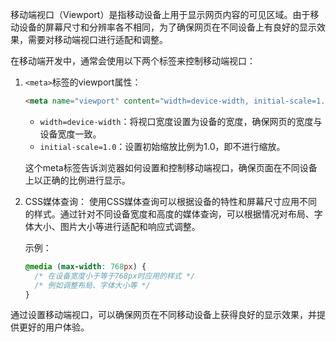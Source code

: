 移动端视口（Viewport）是指移动设备上用于显示网页内容的可见区域。由于移动设备的屏幕尺寸和分辨率各不相同，为了确保网页在不同设备上有良好的显示效果，需要对移动端视口进行适配和调整。

在移动端开发中，通常会使用以下两个标签来控制移动端视口：

1. `<meta>`标签的viewport属性：

   

   

   ```html
   <meta name="viewport" content="width=device-width, initial-scale=1.0">
   ```

   - `width=device-width`：将视口宽度设置为设备的宽度，确保网页的宽度与设备宽度一致。
   - `initial-scale=1.0`：设置初始缩放比例为1.0，即不进行缩放。

   这个meta标签告诉浏览器如何设置和控制移动端视口，确保页面在不同设备上以正确的比例进行显示。

2. CSS媒体查询：
   使用CSS媒体查询可以根据设备的特性和屏幕尺寸应用不同的样式。通过针对不同设备宽度和高度的媒体查询，可以根据情况对布局、字体大小、图片大小等进行适配和响应式调整。

   示例：

   

   

   ```css
   @media (max-width: 768px) {
     /* 在设备宽度小于等于768px时应用的样式 */
     /* 例如调整布局、字体大小等 */
   }
   ```

通过设置移动端视口，可以确保网页在不同移动设备上获得良好的显示效果，并提供更好的用户体验。